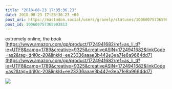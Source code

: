 ```yaml
---
title: "2018-08-23 17:35:36.23"
date: 2018-08-23 17:35:36.23 +00
post_uri: https://mastodon.social/users/gravely/statuses/100600757365903813
post_id: 100600757365903813
---
```

extremely online, the book [https://www.amazon.com/gp/product/1724941682/ref=as_li_tl?ie=UTF8&camp=1789&creative=9325&creativeASIN=1724941682&linkCode=as2&tag=dril0c-20&linkId=ee23336aaae3b442e3ea71e8a9664dd7](https://www.amazon.com/gp/product/1724941682/ref=as_li_tl?ie=UTF8&camp=1789&creative=9325&creativeASIN=1724941682&linkCode=as2&tag=dril0c-20&linkId=ee23336aaae3b442e3ea71e8a9664dd7)


![](/images/5719167.jpg)

